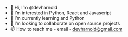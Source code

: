 - 👋 Hi, I’m @devharnold
- 👀 I’m interested in Python, React and Javascript
- 🌱 I’m currently learning and Python
- 💞️ I’m looking to collaborate on open source projects
- 📫 How to reach me - email - devharnold@gmail.com

<!---
devharnold/devharnold is a ✨ special ✨ repository because its `README.md` (this file) appears on your GitHub profile.
You can click the Preview link to take a look at your changes.
--->
